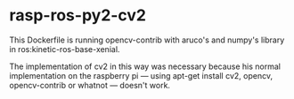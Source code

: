 # rasp-ros-py2-cv2

This Dockerfile is running opencv-contrib with aruco's and numpy's library in ros:kinetic-ros-base-xenial.

The implementation of cv2 in this way was necessary because his normal implementation on the raspberry pi — using apt-get install cv2, opencv, opencv-contrib or whatnot — doesn't work.
